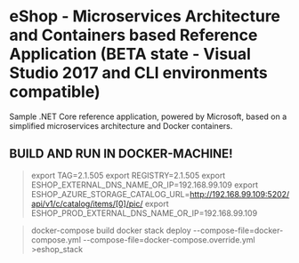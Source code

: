 # eShop - Microservices Architecture and Containers based Reference Application (**BETA state** - Visual Studio 2017 and CLI environments compatible)
Sample .NET Core reference application, powered by Microsoft, based on a simplified microservices architecture and Docker containers.

## BUILD AND RUN IN DOCKER-MACHINE!
>export TAG=2.1.505
>export REGISTRY=2.1.505
>export ESHOP_EXTERNAL_DNS_NAME_OR_IP=192.168.99.109
>export ESHOP_AZURE_STORAGE_CATALOG_URL=http://192.168.99.109:5202/api/v1/c/catalog/items/[0]/pic/
>export ESHOP_PROD_EXTERNAL_DNS_NAME_OR_IP=192.168.99.109

>docker-compose build
>docker stack deploy  --compose-file=docker-compose.yml --compose-file=docker-compose.override.yml >eshop_stack

